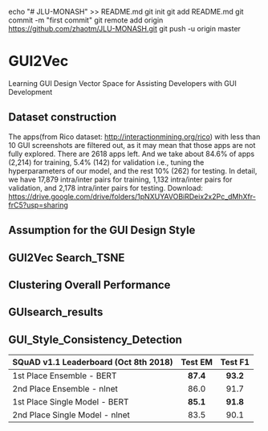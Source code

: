 echo "# JLU-MONASH" >> README.md
git init
git add README.md
git commit -m "first commit"
git remote add origin https://github.com/zhaotm/JLU-MONASH.git
git push -u origin master

# GUI2Vec
Learning GUI Design Vector Space for Assisting Developers with GUI Development

## Dataset construction
The apps(from Rico dataset: http://interactionmining.org/rico) with less than 10 GUI screenshots are filtered out, as it may mean that those apps are not fully explored. There are 2618 apps left. And we take about 84.6% of apps (2,214) for training, 5.4% (142) for validation i.e., tuning the hyperparameters of our model, and the rest 10% (262) for testing. In detail, we have 17,879 intra/inter pairs for training, 1,132 intra/inter pairs for validation, and 2,178 intra/inter pairs for testing.
Download: https://drive.google.com/drive/folders/1pNXUYAVOBiRDeix2x2Pc_dMhXfr-frC5?usp=sharing
## Assumption for the GUI Design Style

## GUI2Vec Search_TSNE

## Clustering Overall Performance

## GUIsearch_results

## GUI_Style_Consistency_Detection



SQuAD v1.1 Leaderboard (Oct 8th 2018) | Test EM  | Test F1
------------------------------------- | :------: | :------:
1st Place Ensemble - BERT             | **87.4** | **93.2**
2nd Place Ensemble - nlnet            | 86.0     | 91.7
1st Place Single Model - BERT         | **85.1** | **91.8**
2nd Place Single Model - nlnet        | 83.5     | 90.1
